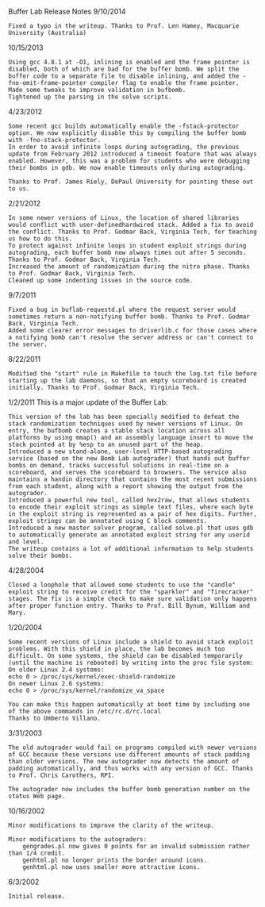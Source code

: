 
Buffer Lab Release Notes
9/10/2014

    Fixed a typo in the writeup. Thanks to Prof. Len Hamey, Macquarie University (Australia) 

10/15/2013

    Using gcc 4.8.1 at -O1, inlining is enabled and the frame pointer is disabled, both of which are bad for the buffer bomb. We split the buffer code to a separate file to disable inlining, and added the -fno-omit-frame-pointer compiler flag to enable the frame pointer.
    Made some tweaks to improve validation in bufbomb.
    Tightened up the parsing in the solve scripts. 

4/23/2012

    Some recent gcc builds automatically enable the -fstack-protector option. We now explicitly disable this by compiling the buffer bomb with -fno-stack-protector.
    In order to avoid infinite loops during autograding, the previous update from February 2012 introduced a timeout feature that was always enabled. However, this was a problem for students who were debugging their bombs in gdb. We now enable timeouts only during autograding.

    Thanks to Prof. James Riely, DePaul University for pointing these out to us.

2/21/2012

    In some newer versions of Linux, the location of shared libraries would conflict with user-definedhardwired stack. Added a fix to avoid the conflict. Thanks to Prof. Godmar Back, Virginia Tech, for teaching us how to do this.
    To protect against infinite loops in student exploit strings during autograding, each buffer bomb now always times out after 5 seconds. Thanks to Prof. Godmar Back, Virginia Tech.
    Increased the amount of randomization during the nitro phase. Thanks to Prof. Godmar Back, Virginia Tech.
    Cleaned up some indenting issues in the source code. 

9/7/2011

    Fixed a bug in buflab-requestd.pl where the request server would sometimes return a non-notifying buffer bomb. Thanks to Prof. Godmar Back, Virginia Tech.
    Added some clearer error messages to driverlib.c for those cases where a notifying bomb can't resolve the server address or can't connect to the server. 

8/22/2011

    Modified the "start" rule in Makefile to touch the log.txt file before starting up the lab daemons, so that an empty scoreboard is created initially. Thanks to Prof. Godmar Back, Virginia Tech. 

1/2/2011
This is a major update of the Buffer Lab:

    This version of the lab has been specially modified to defeat the stack randomization techniques used by newer versions of Linux. On entry, the bufbomb creates a stable stack location across all platforms by using mmap() and an assembly language insert to move the stack pointed at by %esp to an unused part of the heap.
    Introduced a new stand-alone, user-level HTTP-based autograding service (based on the new Bomb Lab autograder) that hands out buffer bombs on demand, tracks successful solutions in real-time on a scoreboard, and serves the scoreboard to browsers. The service also maintains a handin directory that contains the most recent submissions from each student, along with a report showing the output from the autograder.
    Introduced a powerful new tool, called hex2raw, that allows students to encode their exploit strings as simple text files, where each byte in the exploit string is represented as a pair of hex digits. Further, exploit strings can be annotated using C block comments.
    Introduced a new master solver program, called solve.pl that uses gdb to automatically generate an annotated exploit string for any userid and level.
    The writeup contains a lot of additional information to help students solve their bombs. 

4/28/2004

    Closed a loophole that allowed some students to use the "candle" exploit string to receive credit for the "sparkler" and "firecracker" stages. The fix is a simple check to make sure validation only happens after proper function entry. Thanks to Prof. Bill Bynum, William and Mary. 

1/20/2004

    Some recent versions of Linux include a shield to avoid stack exploit problems. With this shield in place, the lab becomes much too difficult. On some systems, the shield can be disabled temporarily (until the machine is rebooted) by writing into the proc file system:
    On older Linux 2.4 systems:
    echo 0 > /proc/sys/kernel/exec-shield-randomize
    On newer Linux 2.6 systems:
    echo 0 > /proc/sys/kernel/randomize_va_space

    You can make this happen automatically at boot time by including one of the above commands in /etc/rc.d/rc.local
    Thanks to Umberto Villano. 

3/31/2003

    The old autograder would fail on programs compiled with newer versions of GCC because these versions use different amounts of stack padding than older versions. The new autograder now detects the amount of padding automatically, and thus works with any version of GCC. Thanks to Prof. Chris Carothers, RPI.

    The autograder now includes the buffer bomb generation number on the status Web page. 

10/16/2002

    Minor modifications to improve the clarity of the writeup.

    Minor modifications to the autograders:
        gengrades.pl now gives 0 points for an invalid submission rather than 1/4 credit.
        genhtml.pl no longer prints the border around icons.
        genhtml.pl now uses smaller more attractive icons. 

6/3/2002

    Initial release. 


